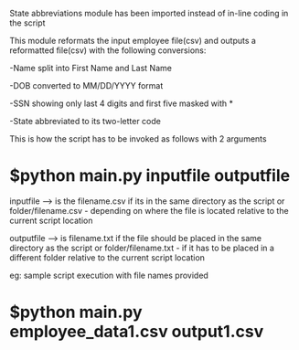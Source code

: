 State abbreviations module has been imported instead of in-line coding in the script

This module reformats the input employee file(csv) and outputs a reformatted file(csv)
with the following conversions:


-Name split into First Name and Last Name


-DOB converted to MM/DD/YYYY format


-SSN showing only last 4 digits and first five masked with *


-State abbreviated to its two-letter code

This is how the script has to be invoked as follows with 2 arguments

# $python main.py inputfile outputfile

inputfile --> is the filename.csv if its in the same directory as the script
or folder/filename.csv - depending on where the file is located relative to the current script location

outputfile --> is filename.txt if the file should be placed in the same directory as the script
or folder/filename.txt - if it has to be placed in a different folder relative to the current script location

eg: sample script execution with file names provided
# $python main.py employee_data1.csv output1.csv
